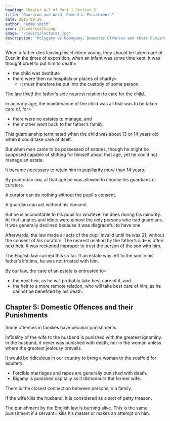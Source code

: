 ```yaml
---
heading: Chapter 4-5 of Part 1 Section 2
title: "Guardian and Ward, Domestic Punishments"
date: 2015-09-20
author: "Adam Smith"
icon: /icons/smith.png
image: "/covers/lectures.jpg"
description: "Polygamy vs Monogamy, Domestic Offences and their Punishments"
---
```




When a father dies leaving his children young, they should be taken care of. Even in the times of exposition, when an infant was some time kept, it was thought cruel to put him to death= 
- the child was destitute
- there were then no hospitals or places of charity= 
  - it must therefore be put into the custody of some person.

The law fixed the father’s side nearest relation to care for the child.

In an early age, the maintenance of the child was all that was to be taken care of, for= 
- there were no estates to manage, and
- the mother went back to her father’s family.

This guardianship terminated when the child was about 13 or 14 years old when it could take care of itself.

But when men came to be possessed of estates, though he might be supposed capable of shifting for himself about that age, yet he could not manage an estate.

It became necessary to retain him in pupillarity more than 14 years.

By praetorian law, at that age he was allowed to choose his guardians or curators.

A curator can do nothing without the pupil's consent.

A guardian can act without his consent.

But he is accountable to his pupil for whatever he does during his minority.
At first lunatics and idiots were almost the only persons who had guardians.
It was generally declined because it was disgraceful to have one.

Afterwards, the law made all acts of the pupil invalid until he was 21, without the consent of his curators.
The nearest relation by the father’s side is often next heir.
It was reckoned improper to trust the person of the son with him.

The English law carried this so far. If an estate was left to the son in his father’s lifetime, he was not trusted with him.

By our law, the care of an estate is entrusted to= 
- the next heir, as he will probably take best care of it, and
- the heir to a more remote relation, who will take best care of him, as he cannot be benefited by his death.


## Chapter 5: Domestic Offences and their Punishments

Some offences in families have peculiar punishments. 

Infidelity of the wife to the husband is punished with the greatest ignominy. In the husband, it never was punished with death, nor in the woman unless where the greatest jealousy prevails.

It would be ridiculous in our country to bring a woman to the scaffold for adultery.
- Forcible marriages and rapes are generally punished with death.
- Bigamy is punished capitally as it dishonours the former wife.

There is the closest connection between persons in a family.

If the wife kills the husband, it is considered as a sort of petty treason.

The punishment by the English law is burning alive.
This is the same punishment if a servant= 
kills his master or
makes an attempt on him.

